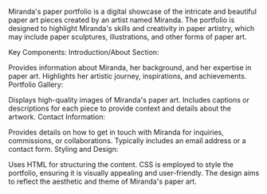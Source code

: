 Miranda's paper portfolio is a digital showcase of the intricate and beautiful paper art pieces created by an artist named Miranda. The portfolio is designed to highlight Miranda's skills and creativity in paper artistry, which may include paper sculptures, illustrations, and other forms of paper art.

Key Components:
Introduction/About Section:

Provides information about Miranda, her background, and her expertise in paper art.
Highlights her artistic journey, inspirations, and achievements.
Portfolio Gallery:

Displays high-quality images of Miranda's paper art.
Includes captions or descriptions for each piece to provide context and details about the artwork.
Contact Information:

Provides details on how to get in touch with Miranda for inquiries, commissions, or collaborations.
Typically includes an email address or a contact form.
Styling and Design:

Uses HTML for structuring the content.
CSS is employed to style the portfolio, ensuring it is visually appealing and user-friendly.
The design aims to reflect the aesthetic and theme of Miranda's paper art.
